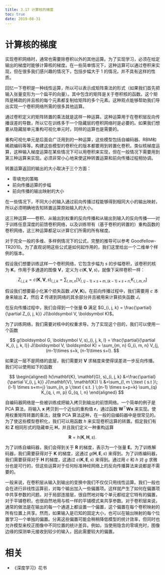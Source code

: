 ```yaml
---
title: 3.17 计算核的梯度
toc: true
date: 2019-08-31
---
```



# 计算核的梯度

实现卷积网络时，通常也需要除卷积以外的其他运算。为了实现学习，必须在给定输出的梯度时能够计算核的梯度。在一些简单情况下，这种运算可以通过卷积来实现，但在很多我们感兴趣的情况下，包括步幅大于 1 的情况，并不具有这样的性质。

回忆一下卷积是一种线性运算，所以可以表示成矩阵乘法的形式（如果我们首先把输入张量变形为一个扁平的向量）。其中包含的矩阵是关于卷积核的函数。这个矩阵是稀疏的并且核的每个元素都复制给矩阵的多个元素。这种观点能够帮助我们导出实现一个卷积网络所需的很多其他运算。

通过卷积定义的矩阵转置的乘法就是这样一种运算。这种运算用于在卷积层反向传播误差的导数，所以它在训练多于一个隐藏层的卷积网络时是必要的。如果我们想要从隐藏层单元重构可视化单元时，同样的运算也是需要的。


重构可视化单元是后面会广泛用到的一种运算，这些模型包括自编码器、RBM和稀疏编码等等。构建这些模型的卷积化的版本都要用到转置化卷积。类似核梯度运算，这种输入梯度运算在某些情况下可以用卷积来实现，但在一般情况下需要用到第三种运算来实现。必须非常小心地来使这种转置运算和前向传播过程相协调。

转置运算返回的输出的大小取决于三个方面：

- 零填充的策略
- 前向传播运算的步幅
- 前向传播的输出映射的大小

在一些情况下，不同大小的输入通过前向传播过程能够得到相同大小的输出映射，所以必须明确地告知转置运算原始输入的大小。

这三种运算——卷积、从输出到权重的反向传播和从输出到输入的反向传播——对于训练任意深度的前馈卷积网络，以及训练带有（基于卷积的转置的）重构函数的卷积网络，这三种运算都足以计算它们所需的所有梯度。

对于完全一般的多维、多样例情况下的公式，完整的推导可以参考 Goodfellow-TR2010。为了直观说明这些公式是如何起作用的，我们这里给出一个二维单个样例的版本。


假设我们想要训练这样一个卷积网络，它包含步幅为 $s$ 的步幅卷积，该卷积的核为 $\boldsymbol K$，作用于多通道的图像 $\boldsymbol V$，定义为 $c(\boldsymbol K, \boldsymbol V, s)$，就像下采样卷积一样：

$$
Z_{i, j, k}=c(\mathbf{K}, \mathbf{V}, s)_{i, j, k}=\sum_{l, m, n}\left[V_{l,(j-1) \times s+m,(k-1) \times s+n,} K_{i, l, m, n}\right]
$$

假设我们想要最小化某个损失函数 $J(\boldsymbol V, \boldsymbol K)$。在前向传播过程中，我们需要用 $c$ 本身来输出 $\boldsymbol Z$，然后 $\boldsymbol Z$ 传递到网络的其余部分并且被用来计算损失函数 $J$。

在反向传播过程中，我们会得到一个张量 $\boldsymbol G$ 满足 $G_{i, j, k} = \frac{\partial}{\partial Z_{i, j, k}} J(\boldsymbol V, \boldsymbol K)$。

为了训练网络，我们需要对核中的权重求导。为了实现这个目的，我们可以使用一个函数

$$
g(\boldsymbol G, \boldsymbol V, s)_{i, j, k, l} = \frac{\partial}{\partial K_{i, j, k, l}} J(\boldsymbol V, \boldsymbol K) = \sum_{m, n} G_{i, m, n} V_{j, (m-1)\times s+k, (n-1)\times s+l}.
$$


如果这一层不是网络的底层，我们需要对 $\boldsymbol V$ 求梯度来使得误差进一步反向传播。我们可以使用如下的函数



$$
\begin{aligned} h(\mathbf{K}, \mathbf{G}, s)_{i, j, k} &=\frac{\partial}{\partial V_{i, j, k}} J(\mathbf{V}, \mathbf{K}) \\ &=\sum_{l, m  \;\text { s.t }\; (l-1) \times s+m=j} \sum_{n, p  \;\text { s.t. } \;(n-1) \times s+p=k} \sum_{q} K_{q, i, m, p} G_{q, l, n} \end{aligned}
$$


自编码器网络是一些被训练成把输入拷贝到输出的前馈网络。一个简单的例子是 PCA 算法，将输入 $\boldsymbol x$ 拷贝到一个近似的重构值 $\boldsymbol r$，通过函数 ${\boldsymbol W}^\top \boldsymbol W \boldsymbol x$ 来实现。使用权重矩阵转置的乘法，就像 PCA 算法这种，在一般的自编码器中是很常见的。为了使这些模型卷积化，我们可以用函数 $h$ 来实现卷积运算的转置。假定我们有和 $\boldsymbol Z$ 相同形式的隐藏单元 $\boldsymbol H$，并且我们定义一种重构运算

$$
\boldsymbol R = h(\boldsymbol K, \boldsymbol H, s).
$$


为了训练自编码器，我们会得到关于 $\boldsymbol R$ 的梯度，表示为一个张量 $\boldsymbol E$。为了训练解码器，我们需要获得对于 $\boldsymbol K$ 的梯度，这通过 $g(\boldsymbol H, \boldsymbol E, s)$ 来得到。为了训练编码器，我们需要获得对于 $\boldsymbol H$ 的梯度，这通过 $c(\boldsymbol K, \boldsymbol E, s)$ 来得到。通过用 $c$ 和 $h$ 对 $g$ 求微分也是可行的，但这些运算对于任何标准神经网络上的反向传播算法来说都是不需要的。


一般来说，在卷积层从输入到输出的变换中我们不仅仅只用线性运算。我们一般也会在进行非线性运算前，对每个输出加入一些偏置项。这样就产生了如何在偏置项中共享参数的问题。对于局部连接层，很自然地对每个单元都给定它特有的偏置，对于平铺卷积，也很自然地用与核一样的平铺模式来共享参数。对于卷积层来说，通常的做法是在输出的每一个通道上都设置一个偏置，这个偏置在每个卷积映射的所有位置上共享。然而，如果输入是已知的固定大小，也可以在输出映射的每个位置学习一个单独的偏置。分离这些偏置可能会稍稍降低模型的统计效率，但同时也允许模型来校正图像中不同位置的统计差异。例如，当使用隐含的零填充时，图像边缘的探测单元接收到较少的输入，因此需要较大的偏置。



# 相关

- 《深度学习》花书

